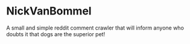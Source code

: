 # NickVanBommel
A small and simple reddit comment crawler that will inform anyone who doubts it that dogs are the superior pet!
